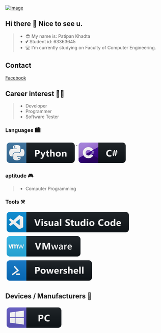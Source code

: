 [![image](https://img.salehere.co.th/p/1200x0/2021/06/07/44qfjyisggio.jpg)](#)

## Hi there 👋 Nice to see u.

>- 😎 My name is: Patipan Khadta
>- 💕 Student id: 63363645
>- 💻 I'm currently studying on Faculty of Computer Engineering.

## Contact
[Facebook](https://web.facebook.com/patipan.khadta)

## Career interest 👨‍💻
>- Developer
>- Programmer
>- Software Tester

### Languages 🏙
<p align="left">
<a href="#">
    <img src="svg/dev/languages/python.svg" alt="python" style="vertical-align:top; margin:6px 4px">
  </a>

<a href="#">
    <img src="svg/dev/languages/csharp.svg" alt="csharp" style="vertical-align:top; margin:6px 4px">
  </a>

</P>

### aptitude 🎮
> - Computer Programming

### Tools ⚒
<p align="left">
<a href="#">
    <img src="svg/dev/tools/visualstudio_code.svg" alt="visualstudio_code" style="vertical-align:top; margin:6px 4px">
  </a>

 <a href="#">
    <img src="svg/dev/tools/vmware.svg" alt="vmware" style="vertical-align:top; margin:6px 4px">
  </a> 

<a href="#">
    <img src="svg/dev/tools/powershell.svg" alt="powershell" style="vertical-align:top; margin:6px 4px">
  </a>

</P>

## Devices / Manufacturers 🔧
<p align="left">
<a href="#">
    <img src="svg/devices/pc.svg" alt="pc" style="vertical-align:top; margin:6px 4px">
  </a>

</p>
